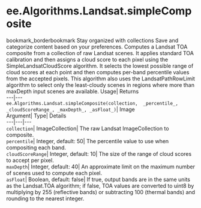 
#  ee.Algorithms.Landsat.simpleComposite 
bookmark_borderbookmark Stay organized with collections  Save and categorize content based on your preferences. 
Computes a Landsat TOA composite from a collection of raw Landsat scenes. It applies standard TOA calibration and then assigns a cloud score to each pixel using the SimpleLandsatCloudScore algorithm. It selects the lowest possible range of cloud scores at each point and then computes per-band percentile values from the accepted pixels. This algorithm also uses the LandsatPathRowLimit algorithm to select only the least-cloudy scenes in regions where more than maxDepth input scenes are available. 
Usage| Returns  
---|---  
`ee.Algorithms.Landsat.simpleComposite(collection,  _percentile_, _cloudScoreRange_, _maxDepth_, _asFloat_)`| Image  
Argument| Type| Details  
---|---|---  
`collection`| ImageCollection| The raw Landsat ImageCollection to composite.  
`percentile`| Integer, default: 50| The percentile value to use when compositing each band.  
`cloudScoreRange`| Integer, default: 10| The size of the range of cloud scores to accept per pixel.  
`maxDepth`| Integer, default: 40| An approximate limit on the maximum number of scenes used to compute each pixel.  
`asFloat`| Boolean, default: false| If true, output bands are in the same units as the Landsat.TOA algorithm; if false, TOA values are converted to uint8 by multiplying by 255 (reflective bands) or subtracting 100 (thermal bands) and rounding to the nearest integer.  
